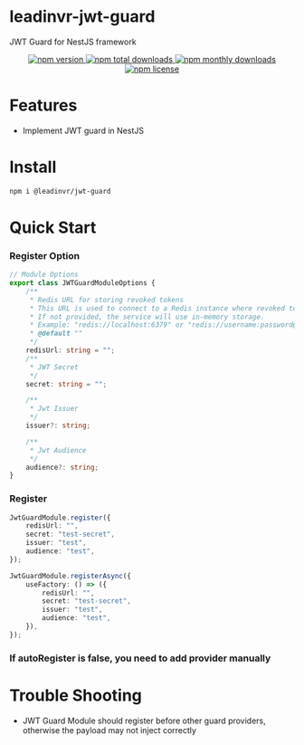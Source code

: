 # leadinvr-jwt-guard

JWT Guard for NestJS framework

<p align="center">
  <a href="https://www.npmjs.com/package/@leadinvr/jwt-guard">
    <img src="https://img.shields.io/npm/v/@leadinvr/jwt-guard.svg?style=for-the-badge" alt="npm version" />
  </a>
  <a href="https://www.npmjs.com/package/@leadinvr/jwt-guard">
    <img src="https://img.shields.io/npm/dt/@leadinvr/jwt-guard.svg?style=for-the-badge" alt="npm total downloads" />
  </a>
  <a href="https://www.npmjs.com/package/@leadinvr/jwt-guard">
    <img src="https://img.shields.io/npm/dm/@leadinvr/jwt-guard.svg?style=for-the-badge" alt="npm monthly downloads" />
  </a>
  <a href="https://www.npmjs.com/package/@leadinvr/jwt-guard">
    <img src="https://img.shields.io/npm/l/@leadinvr/jwt-guard.svg?style=for-the-badge" alt="npm license" />
  </a>
</p>

# Features

-   Implement JWT guard in NestJS

# Install

```bash
npm i @leadinvr/jwt-guard
```

# Quick Start

### Register Option

```ts
// Module Options
export class JWTGuardModuleOptions {
    /**
     * Redis URL for storing revoked tokens
     * This URL is used to connect to a Redis instance where revoked tokens are stored.
     * If not provided, the service will use in-memory storage.
     * Example: "redis://localhost:6379" or "redis://username:password@localhost:6379"
     * @default ""
     */
    redisUrl: string = "";
    /**
     * JWT Secret
     */
    secret: string = "";

    /**
     * Jwt Issuer
     */
    issuer?: string;

    /**
     * Jwt Audience
     */
    audience?: string;
}
```

### Register

```ts
JwtGuardModule.register({
    redisUrl: "",
    secret: "test-secret",
    issuer: "test",
    audience: "test",
});

JwtGuardModule.registerAsync({
    useFactory: () => ({
        redisUrl: "",
        secret: "test-secret",
        issuer: "test",
        audience: "test",
    }),
});
```

### If autoRegister is false, you need to add provider manually


# Trouble Shooting

-   JWT Guard Module should register before other guard providers, otherwise the payload may not inject correctly
